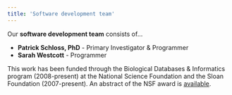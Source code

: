 ```yaml
---
title: 'Software development team'
---
```

Our **software development team** consists of\...

-   **Patrick Schloss, PhD** - Primary Investigator & Programmer
-   **Sarah Westcott** - Programmer

This work has been funded through the Biological Databases & Informatics
program (2008-present) at the National Science Foundation and the Sloan
Foundation (2007-present). An abstract of the NSF award is
[available](https://www.nsf.gov/awardsearch/showAward.do?AwardNumber=0743432).

